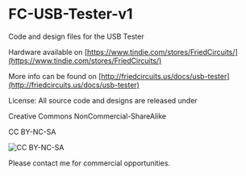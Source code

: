 FC-USB-Tester-v1
================
Code and design files for the USB Tester

Hardware available on [https://www.tindie.com/stores/FriedCircuits/](https://www.tindie.com/stores/FriedCircuits/)

More info can be found on [http://friedcircuits.us/docs/usb-tester](http://friedcircuits.us/docs/usb-tester)


License: All source code and designs are released under 

Creative Commons NonCommercial-ShareAlike 

CC BY-NC-SA

![CC BY-NC-SA](http://i.creativecommons.org/l/by-nc-sa/3.0/88x31.png)

Please contact me for commercial opportunities. 